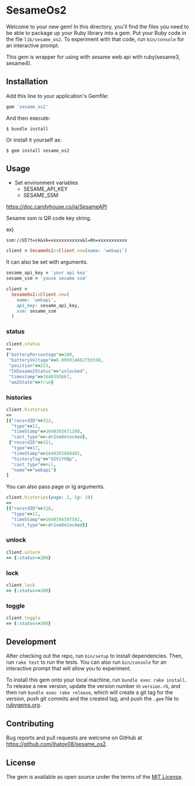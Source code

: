 # SesameOs2

Welcome to your new gem! In this directory, you'll find the files you need to be able to package up your Ruby library into a gem. Put your Ruby code in the file `lib/sesame_os2`. To experiment with that code, run `bin/console` for an interactive prompt.

This gem is wrapper for using with sesame web api with ruby(sesame3, sesame4).

## Installation

Add this line to your application's Gemfile:

```ruby
gem 'sesame_os2'
```

And then execute:

    $ bundle install

Or install it yourself as:

    $ gem install sesame_os2

## Usage

- Set environment variables
  - SESAME_API_KEY
  - SESAME_SSM

https://doc.candyhouse.co/ja/SesameAPI

Sesame ssm is QR code key string.

ex)

```text
ssm://UI?t=sk&sk=xxxxxxxxxxxx&l=0n=xxxxxxxxxxx
```

```ruby
client = SesameOs2::Client.new(name: 'webapi')
```

It can also be set with arguments.

```ruby
sesame_api_key = 'your api key'
sesame_ssm = 'youse sesame ssm'

client =
  SesameOs2::Client.new(
    name: 'webapi',
    api_key: sesame_api_key,
    ssm: sesame_ssm
  )
```

### status

```ruby
client.status
=>
{"batteryPercentage"=>100,
 "batteryVoltage"=>6.095014662756598,
 "position"=>223,
 "CHSesame2Status"=>"unlocked",
 "timestamp"=>1640393667,
 "wm2State"=>true}
```


### histories

```ruby
client.histories
=>
[{"recordID"=>312,
  "type"=>11,
  "timeStamp"=>1640393671108,
  "cast_type"=>:driveUnlocked},
 {"recordID"=>311,
  "type"=>17,
  "timeStamp"=>1640393668401,
  "historyTag"=>"d2ViYXBp",
  "cast_type"=>nil,
  "name"=>"webapi"}
]
```

You can also pass page or lg arguments.

```ruby
client.histories(page: 2, lg: 10)
=>
[{"recordID"=>318,
  "type"=>11,
  "timeStamp"=>1640394507582,
  "cast_type"=>:driveUnlocked}]
```

### unlock

```ruby
client.unlock
=> {:status=>200}
```

### lock

```ruby
client.lock
=> {:status=>200}
```

### toggle

```ruby
client.toggle
=> {:status=>200}
```

## Development

After checking out the repo, run `bin/setup` to install dependencies. Then, run `rake test` to run the tests. You can also run `bin/console` for an interactive prompt that will allow you to experiment.

To install this gem onto your local machine, run `bundle exec rake install`. To release a new version, update the version number in `version.rb`, and then run `bundle exec rake release`, which will create a git tag for the version, push git commits and the created tag, and push the `.gem` file to [rubygems.org](https://rubygems.org).

## Contributing

Bug reports and pull requests are welcome on GitHub at https://github.com/ihatov08/sesame_os2.

## License

The gem is available as open source under the terms of the [MIT License](https://opensource.org/licenses/MIT).
